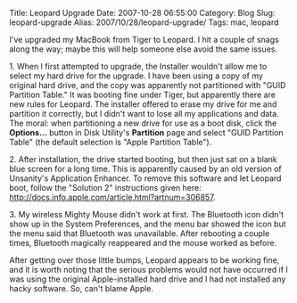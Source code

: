 Title: Leopard Upgrade
Date: 2007-10-28 06:55:00
Category: Blog
Slug: leopard-upgrade
Alias: 2007/10/28/leopard-upgrade/
Tags: mac, leopard


<p>
I've upgraded my MacBook from Tiger to Leopard.  I hit a couple of snags along the way; maybe this will help someone else avoid the same issues.
</p>
<p>
1.  When I first attempted to upgrade, the Installer wouldn't allow me to select my hard drive for the upgrade.  I have been using a copy of my original hard drive, and the copy was apparently not partitioned with "GUID Partition Table."  It was booting fine under Tiger, but apparently there are new rules for Leopard.  The installer offered to erase my drive for me and partition it correctly, but I didn't want to lose all my applications and data.  The moral:  when partitioning a new drive for use as a boot disk, click the <b>Options...</b> button in Disk Utility's <b>Partition</b> page and select "GUID Partition Table" (the default selection is "Apple Partition Table"). 
</p>
<p>
2.  After installation, the drive started booting, but then just sat on a blank blue screen for a long time.  This is apparently caused by an old version of Unsanity's Application Enhancer.  To remove this software and let Leopard boot, follow the "Solution 2" instructions given here: <a href="http://docs.info.apple.com/article.html?artnum=306857">http://docs.info.apple.com/article.html?artnum=306857</a>.
</p>
<p>
3.  My wireless Mighty Mouse didn't work at first.  The Bluetooth icon didn't show up in the System Preferences, and the menu bar showed the icon but the menu said that Bluetooth was unavailable.  After rebooting a couple times, Bluetooth magically reappeared and the mouse worked as before.
<p>
After getting over those little bumps, Leopard appears to be working fine, and it is worth noting that the serious problems would not have occurred if I was using the original Apple-installed hard drive and I had not installed any hacky software.  So, can't blame Apple.
</p>
